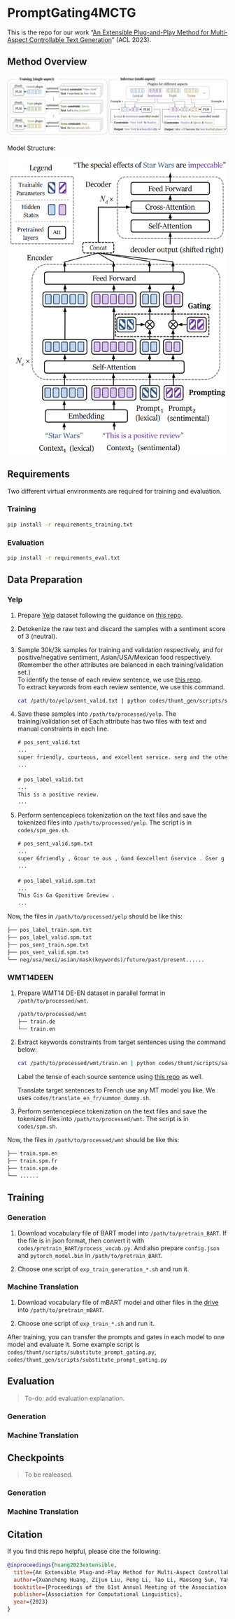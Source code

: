 # PromptGating4MCTG

This is the repo for our work “[An Extensible Plug-and-Play Method for Multi-Aspect Controllable Text Generation](https://arxiv.org/abs/2212.09387v2)” (ACL 2023).

## Method Overview

![method](./figs/extensible.png)

Model Structure:

![model](./figs/method.png)

## Requirements

Two different virtual environments are required for training and evaluation.

### Training

```bash
pip install -r requirements_training.txt
```

### Evaluation

```bash
pip install -r requirements_eval.txt
```

## Data Preparation

### Yelp

1. Prepare [Yelp](http://tts.speech.cs.cmu.edu/style_models/yelp_reviews.txt) dataset following the guidance on [this repo](https://github.com/facebookresearch/MultipleAttributeTextRewriting/tree/main/data#1-fyelp).

2. Detokenize the raw text and discard the samples with a sentiment score of 3 (neutral).

3. Sample 30k/3k samples for training and validation respectively, and for positive/negative sentiment, Asian/USA/Mexican food respectively. (Remember the other attributes are balanced in each training/validation set.)  
To identify the tense of each review sentence, we use [this repo](https://github.com/ajitrajasekharan/simple_tense_detector).  
To extract keywords from each review sentence, we use this command.

    ```bash
    cat /path/to/yelp/sent_valid.txt | python codes/thumt_gen/scripts/sample_mask.py > /path/to/processed/yelp/mask_sent_valid.txt
    ```

4. Save these samples into `/path/to/processed/yelp`. The training/validation set of Each attribute has two files with text and manual constraints in each line.

    ```txt
    # pos_sent_valid.txt
    ...
    super friendly, courteous, and excellent service. serg and the other young woman who works here are great and checked up on us
    ...

    # pos_label_valid.txt
    ...
    This is a positive review.
    ...
    ```

5. Perform sentencepiece tokenization on the text files and save the tokenized files into `/path/to/processed/yelp`. The script is in `codes/spm_gen.sh`.

    ```txt
    # pos_sent_valid.spm.txt
    ...
    super Ġfriendly , Ġcour te ous , Ġand Ġexcellent Ġservice . Ġser g Ġand Ġthe Ġother Ġyoung Ġwoman Ġwho Ġworks Ġhere Ġare Ġgreat Ġand Ġchecked Ġup Ġon Ġus
    ...

    # pos_label_valid.spm.txt
    ...
    This Ġis Ġa Ġpositive Ġreview .
    ...
    ```

Now, the files in `/path/to/processed/yelp` should be like this:

```txt
├── pos_label_train.spm.txt
├── pos_label_valid.spm.txt
├── pos_sent_train.spm.txt
├── pos_sent_valid.spm.txt
└── neg/usa/mexi/asian/mask(keywords)/future/past/present......
```

### WMT14DEEN

1. Prepare WMT14 DE-EN dataset in parallel format in `/path/to/processed/wmt`.

    ```txt
    /path/to/processed/wmt
    ├── train.de
    └── train.en
    ```

2. Extract keywords constraints from target sentences using the command below:

    ```bash
    cat /path/to/processed/wmt/train.en | python codes/thumt/scripts/sample_mask.py > /path/to/processed/wmt/train.en.masked.num.s
    ```

    Label the tense of each source sentence using [this repo](https://github.com/ajitrajasekharan/simple_tense_detector) as well.

    Translate target sentences to French use any MT model you like. We uses `codes/translate_en_fr/summon_dummy.sh`.

3. Perform sentencepiece tokenization on the text files and save the tokenized files into `/path/to/processed/wmt`. The script is in `codes/spm.sh`.

Now, the files in `/path/to/processed/wmt` should be like this:

```txt
├── train.spm.en
├── train.spm.fr
├── train.spm.de
└── ......
```

## Training

### Generation

1. Download vocabulary file of BART model into `/path/to/pretrain_BART`. If the file is in json format, then convert it with `codes/pretrain_BART/process_vocab.py`. And also prepare `config.json` and `pytorch_model.bin` in `/path/to/pretrain_BART`.

2. Choose one script of `exp_train_generation_*.sh` and run it.

### Machine Translation

1. Download vocabulary file of mBART model and other files in the [drive](https://drive.google.com/drive/folders/1wqmM6eR1AG66ano-zbCzYykWoaQvYTJO?usp=sharing) into `/path/to/pretrain_mBART`.

2. Choose one script of `exp_train_*.sh` and run it.

After training, you can transfer the prompts and gates in each model to one model and evaluate it. Some example script is `codes/thumt/scripts/substitute_prompt_gating.py`, `codes/thumt_gen/scripts/substitute_prompt_gating.py`

## Evaluation

> To-do: add evaluation explanation.

### Generation

### Machine Translation

## Checkpoints

> To be realeased.

### Generation

### Machine Translation

## Citation

If you find this repo helpful, please cite the following:

```bibtex
@inproceedings{huang2023extensible,
  title={An Extensible Plug-and-Play Method for Multi-Aspect Controllable Text Generation},
  author={Xuancheng Huang, Zijun Liu, Peng Li, Tao Li, Maosong Sun, Yang Liu},
  booktitle={Proceedings of the 61st Annual Meeting of the Association for Computational Linguistics},
  publisher={Association for Computational Linguistics},
  year={2023}
}
```
